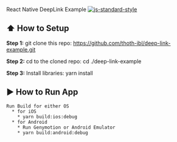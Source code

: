 React Native DeepLink Example
[![js-standard-style](https://img.shields.io/badge/code%20style-standard-brightgreen.svg?style=flat)](http://standardjs.com/)


## :arrow_up: How to Setup

**Step 1:** git clone this repo: https://github.com/thoth-ibl/deep-link-example.git

**Step 2:** cd to the cloned repo: cd ./deep-link-example

**Step 3:** Install libraries: yarn install



## :arrow_forward: How to Run App
```
Run Build for either OS
  * for iOS
    * yarn build:ios:debug
  * for Android
    * Run Genymotion or Android Emulator
    * yarn build:android:debug
```
